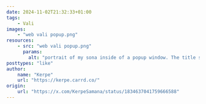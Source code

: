 ```yaml
---
date: 2024-11-02T21:32:33+01:00
tags:
    - Vali
images:
    - "web vali popup.png"
resources:
    - src: "web vali popup.png"
      params:
        alt: "portrait of my sona inside of a popup window. The title says \"Snoot?\" with the options \"ACCEPT\" and \"DECLINE\""
posttypes: "like"
author:
    name: "Kerpe"
    url: "https://kerpe.carrd.co/"
origin:
    url: "https://x.com/KerpeSamana/status/1834637041759666588"
---
```

